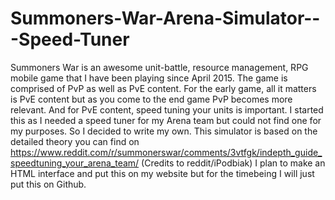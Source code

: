 # Summoners-War-Arena-Simulator---Speed-Tuner
Summoners War is an awesome unit-battle, resource management, RPG mobile game that I have been playing since April 2015. The game is comprised of PvP as well as PvE content. For the early game, all it matters is PvE content but as you come to the end game PvP becomes more relevant. And for PvE content, speed tuning your units is important. I started this as I needed a speed tuner for my Arena team but could not find one for my purposes. So I decided to write my own. This simulator is based on the detailed theory you can find on https://www.reddit.com/r/summonerswar/comments/3vtfgk/indepth_guide_speedtuning_your_arena_team/ (Credits to reddit/iPodbiak) I plan to make an HTML interface and put this on my website but for the timebeing I will just put this on Github.
